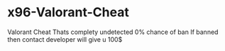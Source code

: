 # x96-Valorant-Cheat

Valorant Cheat Thats complety undetected
0% chance of ban
If banned then contact developer will give u 100$
